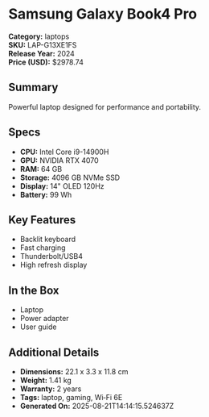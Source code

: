 # Samsung Galaxy Book4 Pro
**Category:** laptops  
**SKU:** LAP-G13XE1FS  
**Release Year:** 2024  
**Price (USD):** $2978.74

## Summary
Powerful laptop designed for performance and portability.

## Specs
- **CPU:** Intel Core i9-14900H
- **GPU:** NVIDIA RTX 4070
- **RAM:** 64 GB
- **Storage:** 4096 GB NVMe SSD
- **Display:** 14" OLED 120Hz
- **Battery:** 99 Wh

## Key Features
- Backlit keyboard
- Fast charging
- Thunderbolt/USB4
- High refresh display

## In the Box
- Laptop
- Power adapter
- User guide

## Additional Details
- **Dimensions:** 22.1 x 3.3 x 11.8 cm
- **Weight:** 1.41 kg
- **Warranty:** 2 years
- **Tags:** laptop, gaming, Wi‑Fi 6E
- **Generated On:** 2025-08-21T14:14:15.524637Z
